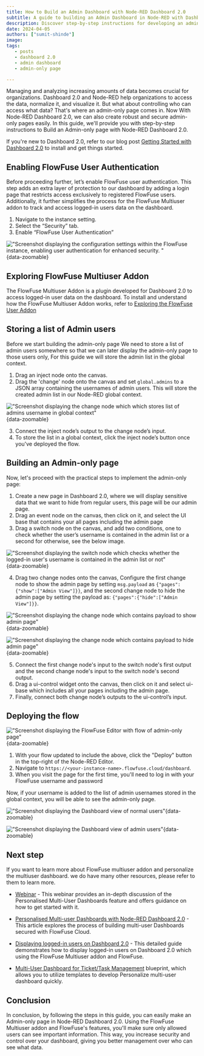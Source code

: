 ```yaml
---
title: How to Build an Admin Dashboard with Node-RED Dashboard 2.0
subtitle: A guide to building an Admin Dashboard in Node-RED with Dashboard 2.0
description: Discover step-by-step instructions for developing an admin-only page in Node-RED Dashboard 2.0 using the FlowFuse Multiuser addon. Additionally, learn how to secure Dashboard 2.0 and explore the features of the FlowFuse multiuser addon.
date: 2024-04-05
authors: ["sumit-shinde"]
image: 
tags:
   - posts
   - dashboard 2.0
   - admin dashboard
   - admin-only page

---
```


Managing and analyzing increasing amounts of data becomes crucial for organizations. Dashboard 2.0 and Node-RED help organizations to access the data, normalize it, and visualize it. But what about controlling who can access what data? That's where an admin-only page comes in. Now With Node-RED Dashboard 2.0, we can also create robust and secure admin-only pages easily. In this guide, we'll provide you with step-by-step instructions to Build an Admin-only page with Node-RED Dashboard 2.0.

<!--more-->

If you're new to Dashboard 2.0, refer to our blog post [Getting Started with Dashboard 2.0](https://flowfuse.com/blog/2024/03/dashboard-getting-started/) to install and get things started.

## Enabling FlowFuse User Authentication

Before proceeding further, let’s enable FlowFuse user authentication. This step adds an extra layer of protection to our dashboard by adding a login page that restricts access exclusively to registered FlowFuse users. Additionally, it further simplifies the process for the FlowFuse Multiuser addon to track and access logged-in users data on the dashboard.

1. Navigate to the instance setting.
2. Select the “Security” tab.
3. Enable “FlowFuse User Authentication”

!["Screenshot displaying the configuration settings within the FlowFuse instance, enabling user authentication for enhanced security.
"](./images/building-admin-panel-node-red-dashboard-2-flowfuse-instance-setting.png "Screenshot displaying the configuration settings within the FlowFuse instance, enabling user authentication for enhanced security.
"){data-zoomable}

## Exploring FlowFuse Multiuser Addon 

The FlowFuse Multiuser Addon is a plugin developed for Dashboard 2.0 to access logged-in user data on the dashboard. To install and understand how the FlowFuse Multiuser Addon works, refer to [Exploring the FlowFuse User Addon ](https://flowfuse.com/blog/2024/04/displaying-logged-in-users-on-dashboard/#Enabling-FlowFuse-User-Authentication)

## Storing a list of Admin users

Before we start building the admin-only page We need to store a list of admin users somewhere so that we can later display the admin-only page to those users only, For this guide we will store the admin list in the global context.

1. Drag an inject node onto the canvas.
2. Drag the 'change' node onto the canvas and set `global.admins` to a JSON array containing the usernames of admin users. This will store the created admin list in our Node-RED global context.

!["Screenshot displaying the change node which which stores list of admins username in global context"](./images/building-admin-panel-node-red-dashboard-2-change-node-for-storing-adminlist-to-global-contenxt.png "Screenshot displaying the change node which which stores list of admins username in global context"){data-zoomable}

3. Connect the inject node’s output to the change node’s input.
4. To store the list in a global context, click the inject node’s button once you've deployed the flow.

## Building an Admin-only page

Now, let's proceed with the practical steps to implement the admin-only page:

1. Create a new page in Dashboard 2.0, where we will display sensitive data that we want to hide from regular users, this page will be our admin page.
2. Drag an event node on the canvas, then click on it, and select the UI base that contains your all pages including the admin page 
3. Drag a switch node on the canvas, and add two conditions, one to check whether the user’s username is contained in the admin list or a second for otherwise, see the below image.

!["Screenshot displaying the switch node which checks whether the logged-in user's username is contained in the admin list or not"](./images/building-admin-panel-node-red-dashboard-2-switch-node-checking-page-viewer-isadmin.png "Screenshot displaying the switch node which checks whether the logged-in user's username is contained in the admin list or not"){data-zoomable}

4. Drag two change nodes onto the canvas, Configure the first change node to show the admin page by setting `msg.payload` as `{"pages":{"show":["Admin View"]}}`, and the second change node to hide the admin page by setting the payload as: `{"pages":{"hide":["Admin View"]}}`.

!["Screenshot displaying the change node which contains payload to show admin page"](./images/building-admin-panel-node-red-dashboard-2-change-node-for-showing-page.png "Screenshot displaying the change node which contains payload to show admin page"){data-zoomable}

!["Screenshot displaying the change node which contains payload to hide admin page"](./images/building-admin-panel-node-red-dashboard-2-change-node-for-hidding-page.png "Screenshot displaying the change node which contains payload to display admin page"){data-zoomable}

5. Connect the first change node's input to the switch node's first output and the second change node's input to the switch node's second output.
6. Drag a ui-control widget onto the canvas, then click on it and select ui-base which includes all your pages including the admin page. 
7. Finally, connect both change node’s outputs to the ui-control’s input.

## Deploying the flow

!["Screenshot displaying the FlowFuse Editor with flow of admin-only page"](./images/building-admin-panel-node-red-dashboard-2-flowfuse-editior.png "Screenshot displaying the FlowFuse Editor with flow of admin-only page"){data-zoomable}

1. With your flow updated to include the above, click the "Deploy" button in the top-right of the Node-RED Editor.
2. Navigate to `https://<your-instance-name>.flowfuse.cloud/dashboard`.
3. When you visit the page for the first time, you'll need to log in with your FlowFuse username and password

Now, if your username is added to the list of admin usernames stored in the global context, you will be able to see the admin-only page.

!["Screenshot displaying the Dashboard view of normal users"](./images/building-admin-panel-node-red-dashboard-2-dashboard-view-for-normal-users.png "Screenshot displaying the Dashboard view of normal users"){data-zoomable}

!["Screenshot displaying the Dashboard view of admin users"](./images/building-admin-panel-node-red-dashboard-2-dashboard-view-for-admin-users.png "Screenshot displaying the Dashboard view of admin users"){data-zoomable}

## Next step

If you want to learn more about FlowFuse multiuser addon and personalize the multiuser dashboard. we do have many other resources, please refer to them to learn more.

- [Webinar](https://flowfuse.com/webinars/2024/node-red-dashboard-multi-user/) - This webinar provides an in-depth discussion of the Personalised Multi-User Dashboards feature and offers guidance on how to get started with it.
- [Personalised Multi-user Dashboards with Node-RED Dashboard 2.0](https://flowfuse.com/blog/2024/01/dashboard-2-multi-user/) - This article explores the process of building multi-user Dashboards secured with FlowFuse Cloud.
- [Displaying logged-in users on Dashboard 2.0](https://flowfuse.com/blog/2024/04/displaying-logged-in-users-on-dashboard/) - This detailed guide demonstrates how to display logged-in users on Dashboard 2.0 which using the FlowFuse Multiuser addon and FlowFuse.

- [Multi-User Dashboard for Ticket/Task Management](https://flowfuse.com/blueprints/flowfuse-dashboard/multi-user-dashboard/#multi-user-dashboard-for-ticket%2Ftask-management) blueprint, which allows you to utilize templates to develop Personalize multi-user dashboard quickly.

## Conclusion
In conclusion, by following the steps in this guide, you can easily make an Admin-only page in Node-RED Dashboard 2.0. Using the FlowFuse Multiuser addon and FlowFuse's features, you'll make sure only allowed users can see important information. This way, you increase security and control over your dashboard, giving you better management over who can see what data.



